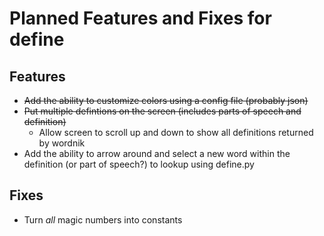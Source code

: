 # Planned Features and Fixes for define

## Features
-  ~~Add the ability to customize colors using a config file (probably json)~~
-  ~~Put multiple defintions on the screen (includes parts of speech and definition)~~
   -  Allow screen to scroll up and down to show all definitions returned by wordnik
-  Add the ability to arrow around and select a new word within the definition (or part of speech?) to lookup using define.py

## Fixes
- Turn *all* magic numbers into constants
